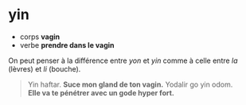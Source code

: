 # yin
- corps **vagin**
- verbe **prendre dans le vagin**

On peut penser à la différence entre *yon* et *yin* comme à celle entre *la* (lèvres) et *li* (bouche).

> Yin haftar. **Suce mon gland de ton vagin.**
> Yodalir go yin odom.  
> 			**Elle va te pénétrer avec un gode hyper fort.**